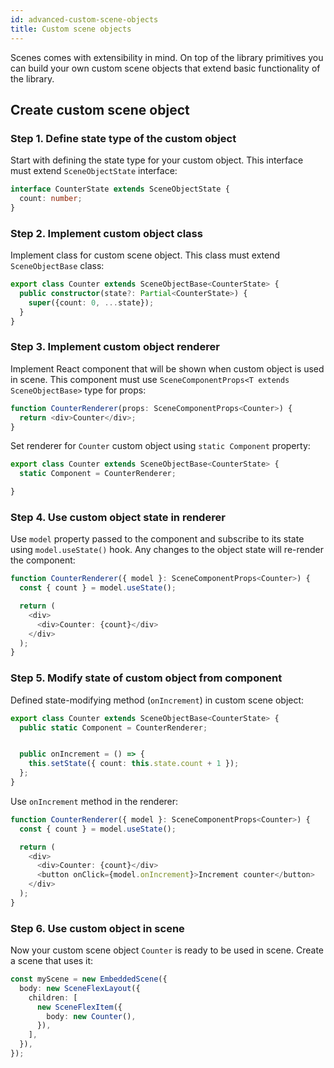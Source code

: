```yaml
---
id: advanced-custom-scene-objects
title: Custom scene objects
---
```


Scenes comes with extensibility in mind. On top of the library primitives you can build your own custom scene objects that extend basic functionality of the library.

## Create custom scene object

### Step 1. Define state type of the custom object

Start with defining the state type for your custom object. This interface must extend `SceneObjectState` interface:

```ts
interface CounterState extends SceneObjectState {
  count: number;
}
```

### Step 2. Implement custom object class

Implement class for custom scene object. This class must extend `SceneObjectBase` class:

```ts
export class Counter extends SceneObjectBase<CounterState> {
  public constructor(state?: Partial<CounterState>) {
    super({count: 0, ...state});
  }
}
```

### Step 3. Implement custom object renderer

Implement React component that will be shown when custom object is used in scene. This component must use `SceneComponentProps<T extends SceneObjectBase>` type for props:

```ts
function CounterRenderer(props: SceneComponentProps<Counter>) {
  return <div>Counter</div>;
}
```

Set renderer for `Counter` custom object using `static Component` property:

```ts
export class Counter extends SceneObjectBase<CounterState> {
  static Component = CounterRenderer;

}
```

### Step 4. Use custom object state in renderer

Use `model` property passed to the component and subscribe to its state using `model.useState()` hook. Any changes to the object state will re-render the component:

```ts
function CounterRenderer({ model }: SceneComponentProps<Counter>) {
  const { count } = model.useState();

  return (
    <div>
      <div>Counter: {count}</div>
    </div>
  );
}
```

### Step 5. Modify state of custom object from component

Defined state-modifying method (`onIncrement`) in custom scene object:

```ts
export class Counter extends SceneObjectBase<CounterState> {
  public static Component = CounterRenderer;


  public onIncrement = () => {
    this.setState({ count: this.state.count + 1 });
  };
}
```

Use `onIncrement` method in the renderer:

```ts
function CounterRenderer({ model }: SceneComponentProps<Counter>) {
  const { count } = model.useState();

  return (
    <div>
      <div>Counter: {count}</div>
      <button onClick={model.onIncrement}>Increment counter</button>
    </div>
  );
}
```

### Step 6. Use custom object in scene

Now your custom scene object `Counter` is ready to be used in scene. Create a scene that uses it:

```ts
const myScene = new EmbeddedScene({
  body: new SceneFlexLayout({
    children: [
      new SceneFlexItem({
        body: new Counter(),
      }),
    ],
  }),
});
```
